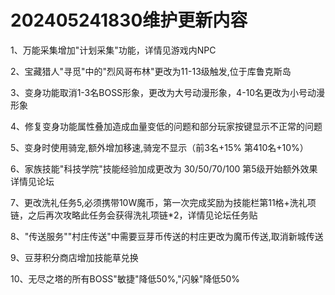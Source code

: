 # 202405241830维护更新内容

1、万能采集增加"计划采集"功能，详情见游戏内NPC

&#x20;2、宝藏猎人"寻觅"中的"烈风哥布林"更改为11-13级触发,位于库鲁克斯岛

&#x20;3、变身功能取消1-3名BOSS形象，更改为大号动漫形象，4-10名更改为小号动漫形象&#x20;

4、修复变身功能属性叠加造成血量变低的问题和部分玩家按键显示不正常的问题

&#x20;5、变身时使用骑宠,额外增加移速,骑宠不显示（前3名+15% 第410名+10%）

&#x20;6、家族技能"科技学院"技能经验加成更改为 30/50/70/100 第5级开始额外效果 详情见论坛

&#x20;7、更改洗礼任务5,必须携带10W魔币，第一次完成奖励为技能栏第11格+洗礼项链，之后再次攻略此任务会获得洗礼项链\*2，详情见论坛任务贴

&#x20;8、"传送服务""村庄传送"中需要豆芽币传送的村庄更改为魔币传送,取消新城传送

&#x20;9、豆芽积分商店增加技能草兑换&#x20;

10、无尽之塔的所有BOSS"敏捷"降低50%,"闪躲"降低50%
